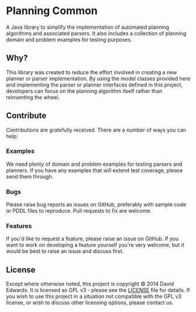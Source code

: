 # Planning Common

A Java library to simplify the implementation of automated planning algorithms and associated parsers. It also includes
a collection of planning domain and problem examples for testing purposes.

## Why?

This library was created to reduce the effort involved in creating a new planner or parser implementation. By using
the model classes provided here and implementing the parser or planner interfaces defined in this project, developers
can focus on the planning algorithm itself rather than reinventing the wheel.

## Contribute

Contributions are gratefully received. There are a number of ways you can help:

### Examples

We need plenty of domain and problem examples for testing parsers and planners. If you have any examples that will
extend test coverage, please send them through.

### Bugs

Please raise bug reports as issues on GitHub, preferably with sample code or PDDL files to reproduce. Pull requests to
fix are welcome.

### Features

If you'd like to request a feature, please raise an issue on GitHub. If you want to work on developing a feature
yourself you're very welcome, but it would be best to raise an issue and discuss first.

## License

Except where otherwise noted, this project is copyright &copy; 2014 David Edwards. It is licensed as GPL v3 - please see
the [LICENSE](https://github.com/gerrai/planning-common/blob/master/LICENSE) file for details. If you wish to use this
project in a situation not compatible with the GPL v3 license, or wish to discuss other licensing options, please
contact us.
